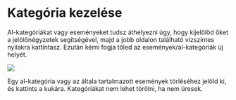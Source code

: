 # Kategória kezelése

Al-kategóriákat vagy eseményeket tudsz áthelyezni úgy, hogy kijelölöd őket a jelölőnégyzetek segítségével, majd a jobb oldalon található vízszintes nyilakra kattintasz. Ezután kérni fogja tőled az események/al-kategóriák új helyét.

![](../assets/category_move.png)

Egy al-kategória vagy az általa tartalmazott események törléséhez jelöld ki, és kattints a kukára. Kategóriákat nem lehet törölni, ha nem üresek.
